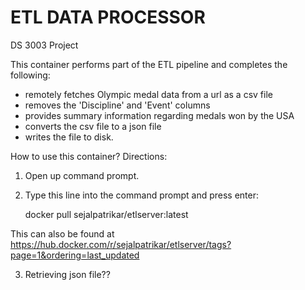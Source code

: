 # ETL DATA PROCESSOR
DS 3003 Project

This container performs part of the ETL pipeline and completes the following: 
- remotely fetches Olympic medal data from a url as a csv file
- removes the 'Discipline' and 'Event' columns
- provides summary information regarding medals won by the USA
- converts the csv file to a json file
- writes the file to disk.

How to use this container?
Directions: 

1. Open up command prompt. 
2. Type this line into the command prompt and press enter:

	docker pull sejalpatrikar/etlserver:latest
	
This can also be found at https://hub.docker.com/r/sejalpatrikar/etlserver/tags?page=1&ordering=last_updated

3. Retrieving json file??
